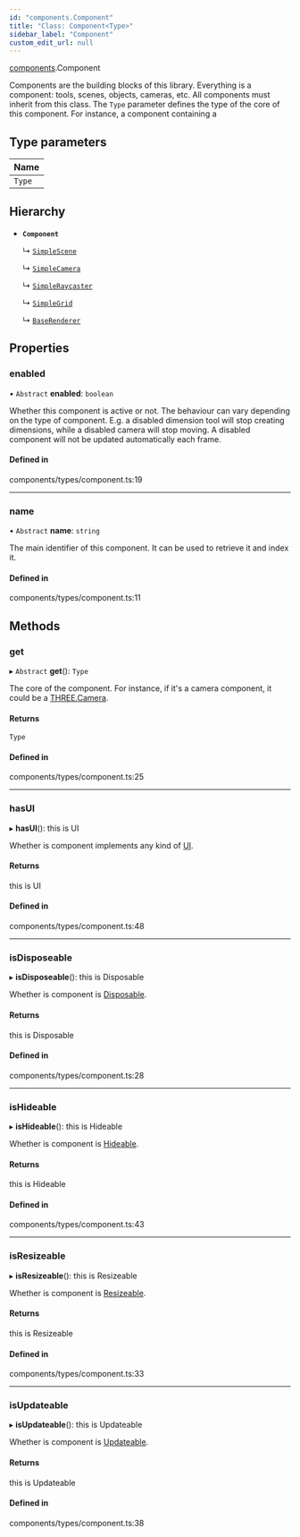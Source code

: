 ```yaml
---
id: "components.Component"
title: "Class: Component<Type>"
sidebar_label: "Component"
custom_edit_url: null
---
```


[components](../modules/components.md).Component

Components are the building blocks of this library. Everything is a
component: tools, scenes, objects, cameras, etc.
All components must inherit from this class. The `Type` parameter defines
the type of the core of this component. For instance, a component containing a

## Type parameters

| Name |
| :------ |
| `Type` |

## Hierarchy

- **`Component`**

  ↳ [`SimpleScene`](components.SimpleScene.md)

  ↳ [`SimpleCamera`](components.SimpleCamera.md)

  ↳ [`SimpleRaycaster`](components.SimpleRaycaster.md)

  ↳ [`SimpleGrid`](components.SimpleGrid.md)

  ↳ [`BaseRenderer`](components.BaseRenderer.md)

## Properties

### enabled

• `Abstract` **enabled**: `boolean`

Whether this component is active or not. The behaviour can vary depending
on the type of component. E.g. a disabled dimension tool will stop creating
dimensions, while a disabled camera will stop moving. A disabled component
will not be updated automatically each frame.

#### Defined in

components/types/component.ts:19

___

### name

• `Abstract` **name**: `string`

The main identifier of this component. It can be used to retrieve it and index it.

#### Defined in

components/types/component.ts:11

## Methods

### get

▸ `Abstract` **get**(): `Type`

The core of the component. For instance, if it's a camera component, it
could be a [THREE.Camera](https://threejs.org/docs/#api/en/cameras/Camera).

#### Returns

`Type`

#### Defined in

components/types/component.ts:25

___

### hasUI

▸ **hasUI**(): this is UI

Whether is component implements any kind of [UI](../interfaces/components.UI.md).

#### Returns

this is UI

#### Defined in

components/types/component.ts:48

___

### isDisposeable

▸ **isDisposeable**(): this is Disposable

Whether is component is [Disposable](../interfaces/components.Disposable.md).

#### Returns

this is Disposable

#### Defined in

components/types/component.ts:28

___

### isHideable

▸ **isHideable**(): this is Hideable

Whether is component is [Hideable](../interfaces/components.Hideable.md).

#### Returns

this is Hideable

#### Defined in

components/types/component.ts:43

___

### isResizeable

▸ **isResizeable**(): this is Resizeable

Whether is component is [Resizeable](../interfaces/components.Resizeable.md).

#### Returns

this is Resizeable

#### Defined in

components/types/component.ts:33

___

### isUpdateable

▸ **isUpdateable**(): this is Updateable

Whether is component is [Updateable](../interfaces/components.Updateable.md).

#### Returns

this is Updateable

#### Defined in

components/types/component.ts:38
